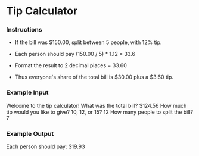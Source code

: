 # Tip Calculator

### Instructions
- If the bill was $150.00, split between 5 people, with 12% tip.

- Each person should pay (150.00 / 5) * 1.12 = 33.6

- Format the result to 2 decimal places = 33.60

- Thus everyone's share of the total bill is $30.00 plus a $3.60 tip.

### Example Input
Welcome to the tip calculator!
What was the total bill? $124.56
How much tip would you like to give? 10, 12, or 15? 12
How many people to split the bill? 7

### Example Output
Each person should pay: $19.93